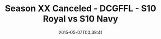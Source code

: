 ---
title: Season XX Canceled - DCGFFL - S10 Royal vs S10 Navy
teams-score:
- team: _teams/s10-royal.md
  score: 40
- team: _teams/s10-navy.md
  score: 13
mvp: Miles S. (Royal), Barry M. (Navy)
game-ball: N/A
season: 10
week: 0
date: '2015-05-07T00:38:41'
pageid: season-10-playoff-4439-vs-4433
---